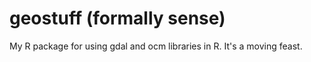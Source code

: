 # geostuff (formally sense)
My R package for using gdal and ocm libraries in R. It's a moving feast. 
